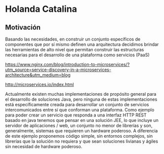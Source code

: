 # Holanda Catalina

## Motivación
Basando las necesidades, en construir un conjunto específicos de componentes que por sí mismo definen una arquitectura decidimos brindar las herramientas de alto nivel que permitan construir las estructuras necesarias para el desarrollo de una plataforma como servicios (PaaS)

https://www.nginx.com/blog/introduction-to-microservices/?utm_source=service-discovery-in-a-microservices-architecture&utm_medium=blog

http://microservices.io/index.html

Actualmente existen muchas implementaciones de propósito general para el desarrollo de soluciones Java, pero ninguna de estas implementaciones está específicamente creada para desarrollar un conjunto de servicios intercomunicados entre sí que conforman una plataforma.
Como ejemplo para poder crear un servicio que responda a una interfaz HTTP REST basado en java tenemos que pensar en una solución JEE, lo que incluye un servidor de aplicaciones / web, un conjunto no menor de librerías y son, generalmente, sistemas que requieren un hardware poderoso. A diferencia de este ejemplo proponemos código simple, sin entornos complejos, sin librerías que la solución no requiera y que sean soluciones livianas y ágiles sin necesidad de hardware poderoso.
